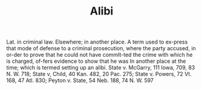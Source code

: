 ---
title: Alibi
letter: A
permalink: "/definitions/alibi.html"
body: Lat. in criminal law. Elsewhere; in another place. A term used to ex-press that
  mode of defense to a criminal prosecution, where the party accused, in or-der to
  prove that he could not have commlt-ted the crime with which he is charged, of-fers
  evidence to show that he was In another place at the time; which is termed setting
  up an alibi. State v. McGarry, 111 Iowa, 709, 83 N. W. 718; State v, Child, 40 Kan.
  482, 20 Pac. 275; State v. Powers, 72 Vt. 168, 47 Atl. 830; Peyton v. State, 54
  Neb. 188, 74 N. W. 597
published_at: '2018-07-07'
source: Black's Law Dictionary
layout: post
---